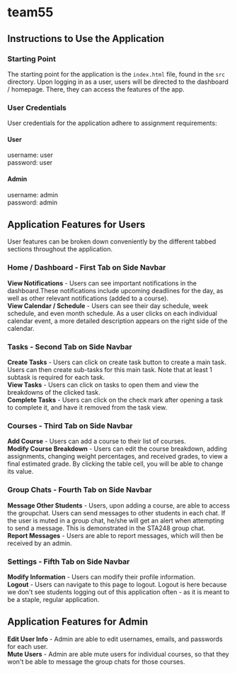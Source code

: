 # team55

## Instructions to Use the Application

### Starting Point
The starting point for the application is the `index.html` file, found in the `src` directory. Upon logging in as a user, users will be directed to the dashboard / homepage. There, they can access the features of the app.

### User Credentials
User credentials for the application adhere to assignment requirements:

#### User
username: user \
password: user

#### Admin
username: admin \
password: admin

## Application Features for Users

User features can be broken down conveniently by the different tabbed sections throughout the application.

### Home / Dashboard - First Tab on Side Navbar
**View Notifications** - Users can see important notifications in the dashboard.These notifications include upcoming deadlines for the day, as well as other relevant notifications (added to a course). \
**View Calendar / Schedule** - Users can see their day schedule, week schedule, and even month schedule. As a user clicks on each individual calendar event, a more detailed description appears on the right side of the calendar.

### Tasks - Second Tab on Side Navbar
**Create Tasks** - Users can click on create task button to create a main task. Users can then create sub-tasks for this main task. Note that at least 1 subtask is required for each task. \
**View Tasks** - Users can click on tasks to open them and view the breakdowns of the clicked task. \
**Complete Tasks** - Users can click on the check mark after opening a task to complete it, and have it removed from the task view.

### Courses - Third Tab on Side Navbar
**Add Course** - Users can add a course to their list of courses. \
**Modify Course Breakdown** - Users can edit the course breakdown, adding assignments, changing weight percentages, and received grades, to view a final estimated grade. By clicking the table cell, you will be able to change its value.

### Group Chats - Fourth Tab on Side Navbar
**Message Other Students** - Users, upon adding a course, are able to access the groupchat. Users can send messages to other students in each chat. If the user is muted in a group chat, he/she will get an alert when attempting to send a message. This is demonstrated in the STA248 group chat.  \
**Report Messages** - Users are able to report messages, which will then be received by an admin.

### Settings - Fifth Tab on Side Navbar
**Modify Information** - Users can modify their profile information. \
**Logout** - Users can navigate to this page to logout. Logout is here because we don't see students logging out of this application often - as it is meant to be a staple, regular application.

## Application Features for Admin
**Edit User Info** - Admin are able to edit usernames, emails, and passwords for each user. \
**Mute Users** - Admin are able mute users for individual courses, so that they won't be able to message the group chats for those courses.
